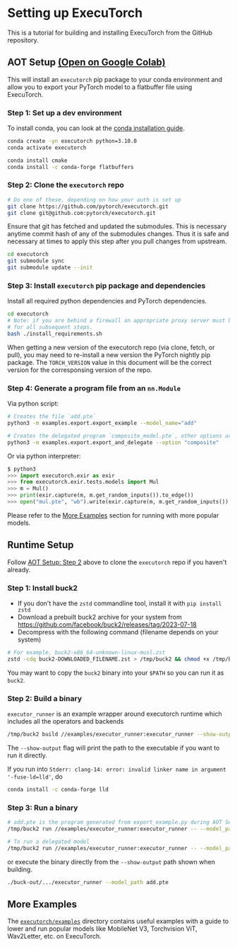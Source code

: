 # Setting up ExecuTorch

This is a tutorial for building and installing ExecuTorch from the GitHub repository.

## AOT Setup [(Open on Google Colab)](https://colab.research.google.com/drive/1m8iU4y7CRVelnnolK3ThS2l2gBo7QnAP#scrollTo=1o2t3LlYJQY5)

This will install an `executorch` pip package to your conda environment and
allow you to export your PyTorch model to a flatbuffer file using ExecuTorch.

### Step 1: Set up a dev environment

To install conda, you can look at the
[conda installation guide](https://conda.io/projects/conda/en/latest/user-guide/install/index.html).

```bash
conda create -yn executorch python=3.10.0
conda activate executorch

conda install cmake
conda install -c conda-forge flatbuffers
```

### Step 2: Clone the `executorch` repo

```bash
# Do one of these, depending on how your auth is set up
git clone https://github.com/pytorch/executorch.git
git clone git@github.com:pytorch/executorch.git
```
Ensure that git has fetched and updated the submodules. This is necessary anytime
commit hash of any of the submodules changes. Thus it is safe and necessary at times to apply this step after you pull changes from upstream.

```bash
cd executorch
git submodule sync
git submodule update --init
```

### Step 3: Install `executorch` pip package and dependencies

Install all required python dependencies and PyTorch dependencies.
```bash
cd executorch
# Note: if you are behind a firewall an appropriate proxy server must be setup
# for all subsequent steps.
bash ./install_requirements.sh
```

When getting a new version of the executorch repo (via clone, fetch, or pull),
you may need to re-install a new version the PyTorch nightly pip package. The
`TORCH_VERSION` value in this document will be the correct version for the
corresponsing version of the repo.

### Step 4: Generate a program file from an `nn.Module`

Via python script:
```bash
# Creates the file `add.pte`
python3 -m examples.export.export_example --model_name="add"

# Creates the delegated program `composite_model.pte`, other options are "whole" and "partition"
python3 -m examples.export.export_and_delegate --option "composite"
```

Or via python interpreter:
```python
$ python3
>>> import executorch.exir as exir
>>> from executorch.exir.tests.models import Mul
>>> m = Mul()
>>> print(exir.capture(m, m.get_random_inputs()).to_edge())
>>> open("mul.pte", "wb").write(exir.capture(m, m.get_random_inputs()).to_edge().to_executorch().buffer)
```

Please refer to the [More Examples](./00_setting_up_executorch.md#more-examples) section for running with more popular models.

## Runtime Setup

Follow [AOT Setup: Step 2](./00_setting_up_executorch.md#step-2-clone-the-executorch-repo) above to clone the `executorch` repo if you haven't already.

### Step 1: Install buck2

- If you don't have the `zstd` commandline tool, install it with `pip install zstd`
- Download a prebuilt buck2 archive for your system from https://github.com/facebook/buck2/releases/tag/2023-07-18
- Decompress with the following command (filename depends on your system)

```bash
# For example, buck2-x86_64-unknown-linux-musl.zst
zstd -cdq buck2-DOWNLOADED_FILENAME.zst > /tmp/buck2 && chmod +x /tmp/buck2
```

You may want to copy the `buck2` binary into your `$PATH` so you can run it as `buck2`.

### Step 2: Build a binary

`executor_runner` is an example wrapper around executorch runtime which includes all the operators and backends

```bash
/tmp/buck2 build //examples/executor_runner:executor_runner --show-output
```

The `--show-output` flag will print the path to the executable if you want to run it directly.

If you run into `Stderr: clang-14: error: invalid linker name in argument '-fuse-ld=lld'`, do
```bash
conda install -c conda-forge lld
```

### Step 3: Run a binary

```bash
# add.pte is the program generated from export_example.py during AOT Setup Step 3
/tmp/buck2 run //examples/executor_runner:executor_runner -- --model_path add.pte

# To run a delegated model
/tmp/buck2 run //examples/executor_runner:executor_runner -- --model_path composite_model.pte
```

or execute the binary directly from the `--show-output` path shown when building.

```bash
./buck-out/.../executor_runner --model_path add.pte
```

## More Examples

The [`executorch/examples`](https://github.com/pytorch/executorch/blob/main/examples) directory contains useful examples with a guide to lower and run
popular models like MobileNet V3, Torchvision ViT, Wav2Letter, etc. on ExecuTorch.
